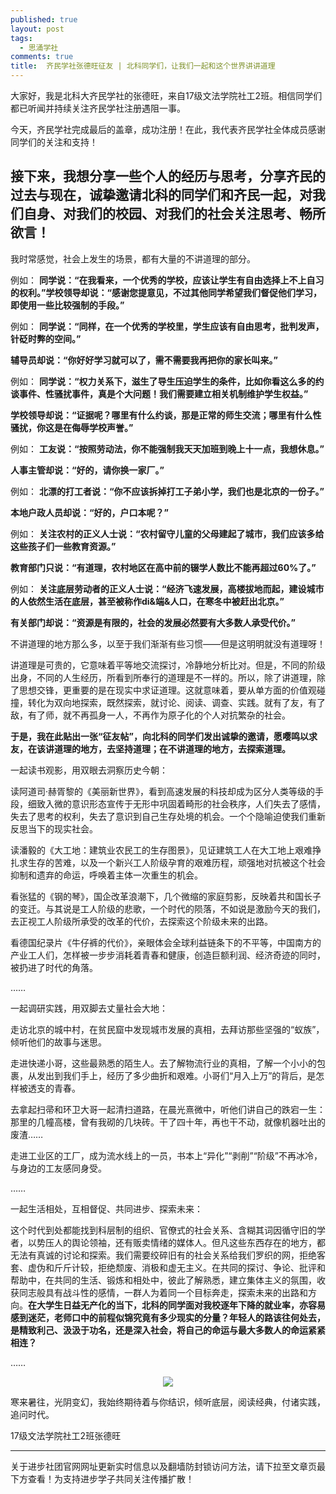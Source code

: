 ```yaml
---
published: true
layout: post
tags:
  - 思涌学社
comments: true
title:  齐民学社张德旺征友 | 北科同学们，让我们一起和这个世界讲讲道理
---
```



大家好，我是北科大齐民学社的张德旺，来自17级文法学院社工2班。相信同学们都已听闻并持续关注齐民学社注册遇阻一事。

今天，齐民学社完成最后的盖章，成功注册！在此，我代表齐民学社全体成员感谢同学们的关注和支持！

接下来，我想分享一些个人的经历与思考，分享齐民的过去与现在，诚挚邀请北科的同学们和齐民一起，对我们自身、对我们的校园、对我们的社会关注思考、畅所欲言！
---

我时常感觉，社会上发生的场景，都有大量的不讲道理的部分。

例如：
**同学说：“在我看来，一个优秀的学校，应该让学生有自由选择上不上自习的权利。”学校领导却说：“感谢您提意见，不过其他同学希望我们督促他们学习，即使用一些比较强制的手段。”**


例如：
**同学说：“同样，在一个优秀的学校里，学生应该有自由思考，批判发声，针砭时弊的空间。”**

**辅导员却说：“你好好学习就可以了，需不需要我再把你的家长叫来。”**

 

例如：
**同学说：“权力关系下，滋生了导生压迫学生的条件，比如你看这么多的约谈事件、性骚扰事件，真是个大问题！我们需要建立相关机制维护学生权益。”**

**学校领导却说：“证据呢？哪里有什么约谈，那是正常的师生交流；哪里有什么性骚扰，你这是在侮辱学校声誉。”**

 
例如：
**工友说：“按照劳动法，你不能强制我天天加班到晚上十一点，我想休息。”**

**人事主管却说：“好的，请你换一家厂。”**

 

例如：
**北漂的打工者说：“你不应该拆掉打工子弟小学，我们也是北京的一份子。”**

**本地户政人员却说：“好的，户口本呢？”**


例如：
**关注农村的正义人士说：“农村留守儿童的父母建起了城市，我们应该多给这些孩子们一些教育资源。”**

**教育部门只说：“有道理，农村地区在高中前的辍学人数比不能再超过60%了。”**

 

例如：
**关注底层劳动者的正义人士说：“经济飞速发展，高楼拔地而起，建设城市的人依然生活在底层，甚至被称作di&端&人口，在寒冬中被赶出北京。”**

**有关部门却说：“资源是有限的，社会的发展必然要有大多数人承受代价。”**

 
不讲道理的地方那么多，以至于我们渐渐有些习惯——但是这明明就没有道理呀！

讲道理是可贵的，它意味着平等地交流探讨，冷静地分析比对。但是，不同的阶级出身，不同的人生经历，所看到所奉行的道理是不一样的。所以，除了讲道理，除了思想交锋，更重要的是在现实中求证道理。这就意味着，要从单方面的价值观碰撞，转化为双向地探索，既然探索，就讨论、阅读、调查、实践。就有了友，有了敌，有了师，就不再孤身一人，不再作为原子化的个人对抗繁杂的社会。


**于是，我在此贴出一张“征友帖”，向北科的同学们发出诚挚的邀请，愿嘤鸣以求友，在该讲道理的地方，去坚持道理；在不讲道理的地方，去探索道理。** 

一起读书观影，用双眼去洞察历史今朝：

读阿道司·赫胥黎的《美丽新世界》，看到高速发展的科技却成为区分人类等级的手段，细致入微的意识形态宣传于无形中巩固着畸形的社会秩序，人们失去了感情，失去了思考的权利，失去了意识到自己生存处境的机会。一个个隐喻迫使我们重新反思当下的现实社会。

读潘毅的《大工地：建筑业农民工的生存图景》，见证建筑工人在大工地上艰难挣扎求生存的苦难，以及一个新兴工人阶级孕育的艰难历程，顽强地对抗被这个社会抑制和遗弃的命运，呼唤着主体一次重生的机会。

看张猛的《钢的琴》，国企改革浪潮下，几个微缩的家庭剪影，反映着共和国长子的变迁。与其说是工人阶级的悲歌，一个时代的陨落，不如说是激励今天的我们，去正视工人阶级所承受的改革的代价，去探索这个阶级未来的出路。

看德国纪录片《牛仔裤的代价》，亲眼体会全球利益链条下的不平等，中国南方的产业工人们，怎样被一步步消耗着青春和健康，创造巨额利润、经济奇迹的同时，被扔进了时代的角落。

……

 
一起调研实践，用双脚去丈量社会大地：

走访北京的城中村，在贫民窟中发现城市发展的真相，去拜访那些坚强的“蚁族”，倾听他们的故事与迷思。

走进快递小哥，这些最熟悉的陌生人。去了解物流行业的真相，了解一个小小的包裹，从发出到我们手上，经历了多少曲折和艰难。小哥们“月入上万”的背后，是怎样被透支的青春。

去拿起扫帚和环卫大哥一起清扫道路，在晨光熹微中，听他们讲自己的跌宕一生：那里的几幢高楼，曾有我砌的几块砖。干了四十年，再也干不动，就像机器吐出的废渣……

走进工业区的工厂，成为流水线上的一员，书本上“异化”“剥削”“阶级”不再冰冷，与身边的工友感同身受。

……


一起生活相处，互相督促、共同进步、探索未来：

这个时代到处都能找到科层制的组织、官僚式的社会关系、含糊其词因循守旧的学者，以势压人的舆论领袖，还有贩卖情绪的媒体人。但凡这些东西存在的地方，都无法有真诚的讨论和探索。我们需要绞碎旧有的社会关系给我们罗织的网，拒绝客套、虚伪和斤斤计较，拒绝颓废、消极和虚无主义。在共同的探讨、争论、批评和帮助中，在共同的生活、锻炼和相处中，彼此了解熟悉，建立集体主义的氛围，收获同志般具有战斗性的感情，一群人为着同一个目标奔走，探索未来的出路和方向。**在大学生日益无产化的当下，北科的同学面对我校逐年下降的就业率，亦容易感到迷茫，老师口中的前程似锦究竟有多少现实的分量？年轻人的路该往何处去，是精致利己、汲汲于功名，还是深入社会，将自己的命运与最大多数人的命运紧紧相连？**

……

<p align="center"><img src="https://i.loli.net/2018/10/13/5bc1b5444d204.jpg"></p>


寒来暑往，光阴变幻，我始终期待着与你结识，倾听底层，阅读经典，付诸实践，追问时代。


17级文法学院社工2班张德旺


---
关于进步社团官网网址更新实时信息以及翻墙防封锁访问方法，请下拉至文章页最下方查看！为支持进步学子共同关注传播扩散！
